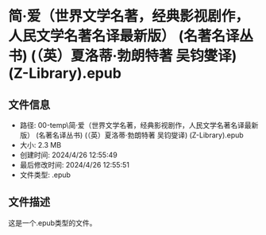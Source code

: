 ﻿# 简·爱（世界文学名著，经典影视剧作，人民文学名著名译最新版） (名著名译丛书) (（英）夏洛蒂·勃朗特著 吴钧燮译) (Z-Library).epub

## 文件信息
- 路径: 00-temp\简·爱（世界文学名著，经典影视剧作，人民文学名著名译最新版） (名著名译丛书) (（英）夏洛蒂·勃朗特著 吴钧燮译) (Z-Library).epub
- 大小: 2.3 MB
- 创建时间: 2024/4/26 12:55:49
- 最后修改时间: 2024/4/26 12:55:51
- 文件类型: .epub

## 文件描述
这是一个.epub类型的文件。

